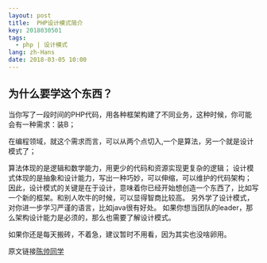 ```yaml
---
layout: post
title:  PHP设计模式简介
key: 2018030501
tags:
  - php | 设计模式
lang: zh-Hans
date: 2018-03-05 10:00
---
```


## 为什么要学这个东西？

当你写了一段时间的PHP代码，用各种框架构建了不同业务，这种时候，你可能会有一种需求：装B；


在编程领域，就这个需求而言，可以从两个点切入,一个是算法，另一个就是设计模式了；


算法体现的是逻辑和数学能力，用更少的代码和资源实现更复杂的逻辑；
设计模式体现的是抽象和设计能力，写出一种巧妙，可以伸缩，可以维护的代码架构；
因此，设计模式的关键是在于设计，意味着你已经开始想创造一个东西了，比如写一个新的框架。和别人吹牛的时候，可以显得智商比较高。
另外学了设计模式，对你进一步学习严谨的语言，比如java很有好处。
如果你想当团队的leader，那么架构设计能力是必须的，那么也需要了解设计模式。


如果你还是每天搬砖，不着急，建议暂时不用看，因为其实也没啥卵用。

原文链接[陈帅同学](http://imshuai.cn/php.html)

